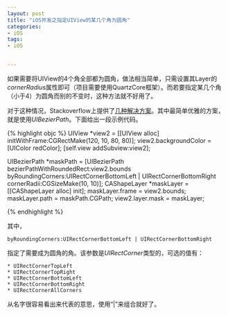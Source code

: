 ```yaml
---
layout: post
title: "iOS开发之指定UIView的某几个角为圆角"
categories:
- iOS
tags:
- iOS


---
```


如果需要将UIView的4个角全部都为圆角，做法相当简单，只需设置其Layer的*cornerRadius*属性即可（项目需要使用QuartzCore框架）。而若要指定某几个角（小于4）为圆角而别的不变时，这种方法就不好用了。

对于这种情况，Stackoverflow上提供了[几种解决方案](http://stackoverflow.com/questions/2264083/rounded-uiview-using-calayers-only-some-corners-how)。其中最简单优雅的方案，就是使用*UIBezierPath*。下面给出一段示例代码。

{% highlight objc %}
UIView *view2 = [[UIView alloc] initWithFrame:CGRectMake(120, 10, 80, 80)];
view2.backgroundColor = [UIColor redColor];
[self.view addSubview:view2];
    
UIBezierPath *maskPath = [UIBezierPath bezierPathWithRoundedRect:view2.bounds byRoundingCorners:UIRectCornerBottomLeft | UIRectCornerBottomRight cornerRadii:CGSizeMake(10, 10)];
CAShapeLayer *maskLayer = [[CAShapeLayer alloc] init];
maskLayer.frame = view2.bounds;
maskLayer.path = maskPath.CGPath;
view2.layer.mask = maskLayer;

{% endhighlight %}

其中，

	byRoundingCorners:UIRectCornerBottomLeft | UIRectCornerBottomRight
	
指定了需要成为圆角的角。该参数是*UIRectCorner*类型的，可选的值有：

	* UIRectCornerTopLeft
	* UIRectCornerTopRight
	* UIRectCornerBottomLeft
	* UIRectCornerBottomRight
	* UIRectCornerAllCorners

从名字很容易看出来代表的意思，使用“|”来组合就好了。